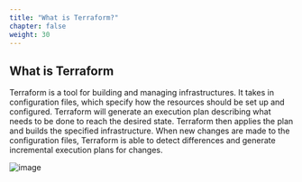 ```yaml
---
title: "What is Terraform?"
chapter: false
weight: 30
---
```


## What is Terraform

Terraform is a tool for building and managing infrastructures. It takes in configuration files, which specify how the resources should be set up and configured. Terraform will generate an execution plan describing what needs to be done to reach the desired state. Terraform then applies the plan and builds the specified infrastructure. When new changes are made to the configuration files, Terraform is able to detect differences and generate incremental execution plans for changes.​

![image](/images/CXTerraform.PNG)

